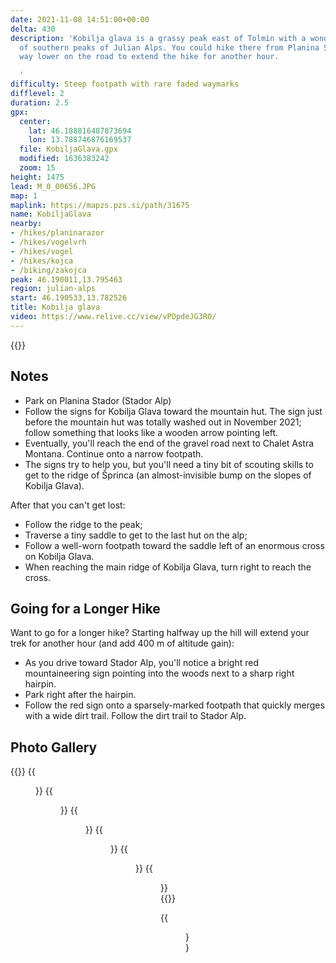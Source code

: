 ```yaml
---
date: 2021-11-08 14:51:00+00:00
delta: 430
description: 'Kobilja glava is a grassy peak east of Tolmin with a wonderful view
  of southern peaks of Julian Alps. You could hike there from Planina Stador (Stador Alp), or start
  way lower on the road to extend the hike for another hour.

  '
difficulty: Steep footpath with rare faded waymarks
difflevel: 2
duration: 2.5
gpx:
  center:
    lat: 46.188816487873694
    lon: 13.788746876169537
  file: KobiljaGlava.gpx
  modified: 1636383242
  zoom: 15
height: 1475
lead: M_0_00656.JPG
map: 1
maplink: https://mapzs.pzs.si/path/31675
name: KobiljaGlava
nearby:
- /hikes/planinarazor
- /hikes/vogelvrh
- /hikes/vogel
- /hikes/kojca
- /biking/zakojca
peak: 46.190011,13.795463
region: julian-alps
start: 46.190533,13.782526
title: Kobilja glava
video: https://www.relive.cc/view/vPOpdeJG3RO/
---
```

{{<hike-details description="yes">}}

## Notes

* Park on Planina Stador (Stador Alp)
* Follow the signs for Kobilja Glava toward the mountain hut. The sign just before the mountain hut was totally washed out in November 2021; follow something that looks like a wooden arrow pointing left.
* Eventually, you'll reach the end of the gravel road next to Chalet Astra Montana. Continue onto a narrow footpath.
* The signs try to help you, but you'll need a tiny bit of scouting skills to get to the ridge of Šprinca (an almost-invisible bump on the slopes of Kobilja Glava).

After that you can't get lost:

* Follow the ridge to the peak;
* Traverse a tiny saddle to get to the last hut on the alp;
* Follow a well-worn footpath toward the saddle left of an enormous cross on Kobilja Glava.
* When reaching the main ridge of Kobilja Glava, turn right to reach the cross.

## Going for a Longer Hike

Want to go for a longer hike? Starting halfway up the hill will extend your trek for another hour (and add 400 m of altitude gain):

* As you drive toward Stador Alp, you'll notice a bright red mountaineering sign pointing into the woods next to a sharp right hairpin.
* Park right after the hairpin.
* Follow the red sign onto a sparsely-marked footpath that quickly merges with a wide dirt trail. Follow the dirt trail to Stador Alp.

## Photo Gallery

{{<gallery>}}
{{<figure src="M_20211105_112313.jpg">}}
{{<figure src="M_20211105_120038.jpg">}}
{{<figure src="M_20211105_125628.jpg">}}
{{<figure src="M_20211105_130838.jpg">}}
{{<figure src="M_20211105_133806.jpg">}}
{{<figure src="M_20211105_135328.jpg">}}
{{</gallery>}}

{{<figure src="Razgled_Sever.jpg" caption="View from the top"  caption-position="bottom">}}
